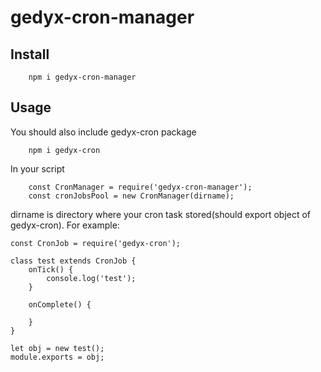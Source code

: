 # gedyx-cron-manager

## Install
```
    npm i gedyx-cron-manager
```

## Usage

You should also include gedyx-cron package 
```
    npm i gedyx-cron
```

In your script

```
    const CronManager = require('gedyx-cron-manager');
    const cronJobsPool = new CronManager(dirname);
```

dirname is directory where your cron task stored(should export object of gedyx-cron). For example:
```
const CronJob = require('gedyx-cron');

class test extends CronJob {
    onTick() {
        console.log('test');
    }

    onComplete() {

    }
}

let obj = new test();
module.exports = obj;
```